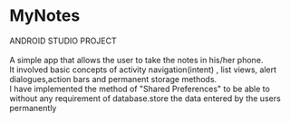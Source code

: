 # MyNotes
ANDROID STUDIO PROJECT
<br><br>
A simple app that allows the user to take the notes in his/her phone.
<br>
It involved basic concepts of activity navigation(intent) , list views, alert dialogues,action bars and permanent storage methods.
<br>
I have implemented the method of "Shared Preferences" to be able to  without any requirement of database.store the data entered by the users permanently
